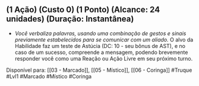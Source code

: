 ## (1 Ação) (Custo 0) (1 Ponto) (Alcance: 24 unidades) (Duração: Instantânea)

 - *Você verbaliza palavras, usando uma combinação de gestos e sinais previamente estabelecidos para se comunicar com um aliado.* O alvo da Habilidade faz um teste de Astúcia (DC: 10 - seu bônus de AST), e no caso de um sucesso, compreende a mensagem, podendo brevemente responder você como uma Reação ou Ação Livre em seu próximo turno.

Disponível para: [[03 - Marcado]], [[05 - Místico]], [[06 - Coringa]]
#Truque #Lvl1 #Marcado #Místico #Coringa 